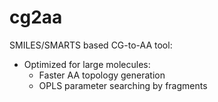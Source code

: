 # cg2aa

SMILES/SMARTS based CG-to-AA tool:

* Optimized for large molecules:
  * Faster AA topology generation
  * OPLS parameter searching by fragments
